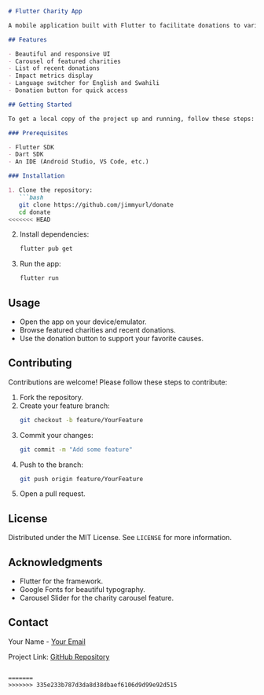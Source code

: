 
```markdown
# Flutter Charity App

A mobile application built with Flutter to facilitate donations to various charities and track recent donations.

## Features

- Beautiful and responsive UI
- Carousel of featured charities
- List of recent donations
- Impact metrics display
- Language switcher for English and Swahili
- Donation button for quick access

## Getting Started

To get a local copy of the project up and running, follow these steps:

### Prerequisites

- Flutter SDK
- Dart SDK
- An IDE (Android Studio, VS Code, etc.)

### Installation

1. Clone the repository:
   ```bash
   git clone https://github.com/jimmyurl/donate
   cd donate
<<<<<<< HEAD
   ```

2. Install dependencies:
   ```bash
   flutter pub get
   ```

3. Run the app:
   ```bash
   flutter run
   ```

## Usage

- Open the app on your device/emulator.
- Browse featured charities and recent donations.
- Use the donation button to support your favorite causes.

## Contributing

Contributions are welcome! Please follow these steps to contribute:

1. Fork the repository.
2. Create your feature branch:
   ```bash
   git checkout -b feature/YourFeature
   ```
3. Commit your changes:
   ```bash
   git commit -m "Add some feature"
   ```
4. Push to the branch:
   ```bash
   git push origin feature/YourFeature
   ```
5. Open a pull request.

## License

Distributed under the MIT License. See `LICENSE` for more information.

## Acknowledgments

- Flutter for the framework.
- Google Fonts for beautiful typography.
- Carousel Slider for the charity carousel feature.

## Contact

Your Name - [Your Email](mailto:jimmy.james365@gmail.com)

Project Link: [GitHub Repository](https://github.com/jimmyurl/donate)
```

=======
>>>>>>> 335e233b787d3da8d38dbaef6106d9d99e92d515
